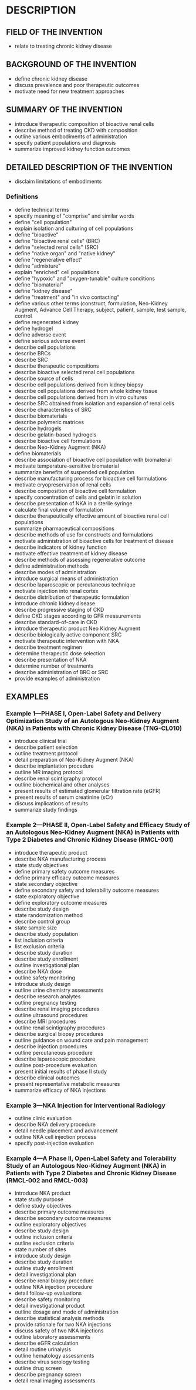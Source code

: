 # DESCRIPTION

## FIELD OF THE INVENTION

- relate to treating chronic kidney disease

## BACKGROUND OF THE INVENTION

- define chronic kidney disease
- discuss prevalence and poor therapeutic outcomes
- motivate need for new treatment approaches

## SUMMARY OF THE INVENTION

- introduce therapeutic composition of bioactive renal cells
- describe method of treating CKD with composition
- outline various embodiments of administration
- specify patient populations and diagnosis
- summarize improved kidney function outcomes

## DETAILED DESCRIPTION OF THE INVENTION

- disclaim limitations of embodiments

### Definitions

- define technical terms
- specify meaning of "comprise" and similar words
- define "cell population"
- explain isolation and culturing of cell populations
- define "bioactive"
- define "bioactive renal cells" (BRC)
- define "selected renal cells" (SRC)
- define "native organ" and "native kidney"
- define "regenerative effect"
- define "admixture"
- explain "enriched" cell populations
- define "hypoxic" and "oxygen-tunable" culture conditions
- define "biomaterial"
- define "kidney disease"
- define "treatment" and "in vivo contacting"
- define various other terms (construct, formulation, Neo-Kidney Augment, Advance Cell Therapy, subject, patient, sample, test sample, control
- define regenerated kidney
- define hydrogel
- define adverse event
- define serious adverse event
- describe cell populations
- describe BRCs
- describe SRC
- describe therapeutic compositions
- describe bioactive selected renal cell populations
- describe source of cells
- describe cell populations derived from kidney biopsy
- describe cell populations derived from whole kidney tissue
- describe cell populations derived from in vitro cultures
- describe SRC obtained from isolation and expansion of renal cells
- describe characteristics of SRC
- describe biomaterials
- describe polymeric matrices
- describe hydrogels
- describe gelatin-based hydrogels
- describe bioactive cell formulations
- describe Neo-Kidney Augment (NKA)
- define biomaterials
- describe association of bioactive cell population with biomaterial
- motivate temperature-sensitive biomaterial
- summarize benefits of suspended cell population
- describe manufacturing process for bioactive cell formulations
- motivate cryopreservation of renal cells
- describe composition of bioactive cell formulation
- specify concentration of cells and gelatin in solution
- describe presentation of NKA in a sterile syringe
- calculate final volume of formulation
- describe therapeutically effective amount of bioactive renal cell populations
- summarize pharmaceutical compositions
- describe methods of use for constructs and formulations
- motivate administration of bioactive cells for treatment of disease
- describe indicators of kidney function
- motivate effective treatment of kidney disease
- describe methods of assessing regenerative outcome
- define administration methods
- describe modes of administration
- introduce surgical means of administration
- describe laparoscopic or percutaneous technique
- motivate injection into renal cortex
- describe distribution of therapeutic formulation
- introduce chronic kidney disease
- describe progressive staging of CKD
- define CKD stages according to GFR measurements
- describe standard-of-care in CKD
- introduce therapeutic product Neo Kidney Augment
- describe biologically active component SRC
- motivate therapeutic intervention with NKA
- describe treatment regimen
- determine therapeutic dose selection
- describe presentation of NKA
- determine number of treatments
- describe administration of BRC or SRC
- provide examples of administration

## EXAMPLES

### Example 1—PHASE I, Open-Label Safety and Delivery Optimization Study of an Autologous Neo-Kidney Augment (NKA) in Patients with Chronic Kidney Disease (TNG-CL010)

- introduce clinical trial
- describe patient selection
- outline treatment protocol
- detail preparation of Neo-Kidney Augment (NKA)
- describe implantation procedure
- outline MR imaging protocol
- describe renal scintigraphy protocol
- outline biochemical and other analyses
- present results of estimated glomerular filtration rate (eGFR)
- present results of serum creatinine (sCr)
- discuss implications of results
- summarize study findings

### Example 2—PHASE II, Open-Label Safety and Efficacy Study of an Autologous Neo-Kidney Augment (NKA) in Patients with Type 2 Diabetes and Chronic Kidney Disease (RMCL-001)

- introduce therapeutic product
- describe NKA manufacturing process
- state study objectives
- define primary safety outcome measures
- define primary efficacy outcome measures
- state secondary objective
- define secondary safety and tolerability outcome measures
- state exploratory objective
- define exploratory outcome measures
- describe study design
- state randomization method
- describe control group
- state sample size
- describe study population
- list inclusion criteria
- list exclusion criteria
- describe study duration
- describe study enrollment
- outline investigational plan
- describe NKA dose
- outline safety monitoring
- introduce study design
- outline urine chemistry assessments
- describe research analytes
- outline pregnancy testing
- describe renal imaging procedures
- outline ultrasound procedures
- describe MRI procedures
- outline renal scintigraphy procedures
- describe surgical biopsy procedures
- outline guidance on wound care and pain management
- describe injection procedures
- outline percutaneous procedure
- describe laparoscopic procedure
- outline post-procedure evaluation
- present initial results of phase II study
- describe clinical outcomes
- present representative metabolic measures
- summarize efficacy of NKA injections

### Example 3—NKA Injection for Interventional Radiology

- outline clinic evaluation
- describe NKA delivery procedure
- detail needle placement and advancement
- outline NKA cell injection process
- specify post-injection evaluation

### Example 4—A Phase II, Open-Label Safety and Tolerability Study of an Autologous Neo-Kidney Augment (NKA) in Patients with Type 2 Diabetes and Chronic Kidney Disease (RMCL-002 and RMCL-003)

- introduce NKA product
- state study purpose
- define study objectives
- describe primary outcome measures
- describe secondary outcome measures
- outline exploratory objectives
- describe study design
- outline inclusion criteria
- outline exclusion criteria
- state number of sites
- introduce study design
- describe study duration
- outline study enrollment
- detail investigational plan
- describe renal biopsy procedure
- outline NKA injection procedure
- detail follow-up evaluations
- describe safety monitoring
- detail investigational product
- outline dosage and mode of administration
- describe statistical analysis methods
- provide rationale for two NKA injections
- discuss safety of two NKA injections
- outline laboratory assessments
- describe eGFR calculation
- detail routine urinalysis
- outline hematology assessments
- describe virus serology testing
- outline drug screen
- describe pregnancy screen
- detail renal imaging assessments

